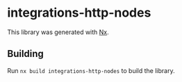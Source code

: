# integrations-http-nodes

This library was generated with [Nx](https://nx.dev).

## Building

Run `nx build integrations-http-nodes` to build the library.
